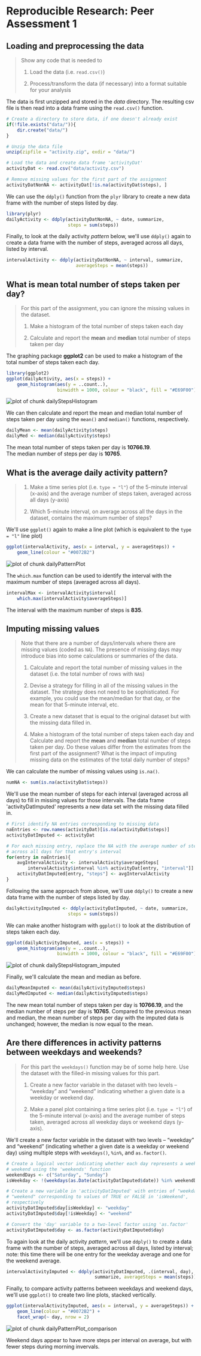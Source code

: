 # Reproducible Research: Peer Assessment 1


## Loading and preprocessing the data

> Show any code that is needed to
> 
> 1. Load the data (i.e. `read.csv()`)
> 
> 2. Process/transform the data (if necessary) into a format suitable for your 
> analysis

The data is first unzipped and stored in the *data* directory. The resulting 
csv file is then read into a data frame using the `read.csv()` function.

```r
# Create a directory to store data, if one doesn't already exist
if(!file.exists("data/")){
    dir.create("data/")
}

# Unzip the data file
unzip(zipfile = "activity.zip", exdir = "data/")

# Load the data and create data frame 'activityDat'
activityDat <- read.csv("data/activity.csv")

# Remove missing values for the first part of the assignment
activityDatNonNA <- activityDat[!is.na(activityDat$steps), ]
```

We can use the `ddply()` function from the `plyr` library to create a new 
data frame with the number of steps listed by day.

```r
library(plyr)
dailyActivity <- ddply(activityDatNonNA, ~ date, summarize, 
                       steps = sum(steps))
```

Finally, to look at the daily activity _pattern_ below, we'll use `ddply()` 
again to create a data frame with the number of steps, averaged across all 
days, listed by interval.

```r
intervalActivity <- ddply(activityDatNonNA, ~ interval, summarize,
                          averageSteps = mean(steps))
```


## What is mean total number of steps taken per day?

> For this part of the assignment, you can ignore the missing values in the 
> dataset.
>
> 1. Make a histogram of the total number of steps taken each day
>
> 2. Calculate and report the **mean** and **median** total number of steps
> taken per day

The graphing package **ggplot2** can be used to make a histogram of the total 
number of steps taken each day.

```r
library(ggplot2)
ggplot(dailyActivity, aes(x = steps)) + 
    geom_histogram(aes(y = ..count..),
                   binwidth = 1000, colour = "black", fill = "#E69F00")
```

<img src="figure/dailyStepsHistogram.png" title="plot of chunk dailyStepsHistogram" alt="plot of chunk dailyStepsHistogram" style="display: block; margin: auto;" />

We can then calculate and report the mean and median total number of steps 
taken per day using the `mean()` and `median()` functions, respectively.

```r
dailyMean <- mean(dailyActivity$steps)
dailyMed <- median(dailyActivity$steps)
```
The mean total number of steps taken per day is 
**10766.19**.  
The median number of steps per day is **10765**.


## What is the average daily activity pattern?

> 1. Make a time series plot (i.e. `type = "l"`) of the 5-minute interval 
> (x-axis) and the average number of steps taken, averaged across all days 
> (y-axis)
>
> 2. Which 5-minute interval, on average across all the days in the dataset, 
> contains the maximum number of steps?  

We'll use `ggplot()` again to make a line plot (which is equivalent to the 
`type = "l"` line plot)

```r
ggplot(intervalActivity, aes(x = interval, y = averageSteps)) +
    geom_line(colour = "#0072B2")
```

<img src="figure/dailyPatternPlot.png" title="plot of chunk dailyPatternPlot" alt="plot of chunk dailyPatternPlot" style="display: block; margin: auto;" />

The `which.max` function can be used to identify the interval with the maximum
number of steps (averaged across all days).

```r
intervalMax <- intervalActivity$interval[
    which.max(intervalActivity$averageSteps)]
```
The interval with the maximum number of steps is **835**.


## Imputing missing values

> Note that there are a number of days/intervals where there are missing values
> (coded as `NA`). The presence of missing days may introduce bias into some 
> calculations or summaries of the data.
> 
> 1. Calculate and report the total number of missing values in the dataset 
> (i.e. the total number of rows with `NA`s)
>
> 2. Devise a strategy for filling in all of the missing values in the dataset.
> The strategy does not need to be sophisticated. For example, you could use 
> the mean/median for that day, or the mean for that 5-minute interval, etc.
>
> 3. Create a new dataset that is equal to the original dataset but with the 
> missing data filled in.
> 
> 4. Make a histogram of the total number of steps taken each day and 
> Calculate and report the **mean** and **median** total number of steps taken
> per day. Do these values differ from the estimates from the first part of the
> assignment? What is the impact of imputing missing data on the estimates of
> the total daily number of steps?

We can calculate the number of missing values using `is.na()`.

```r
numNA <- sum(is.na(activityDat$steps))
```

We'll use the mean number of steps for each interval (averaged across all days)
to fill in missing values for those intervals. The data frame 
'activityDatImputed' represents a new data set with the missing data filled in.

```r
# First identify NA entries corresponding to missing data
naEntries <- row.names(activityDat)[is.na(activityDat$steps)]
activityDatImputed <- activityDat

# For each missing entry, replace the NA with the average number of steps
# across all days for that entry's interval
for(entry in naEntries){
    avgIntervalActivity <- intervalActivity$averageSteps[
        intervalActivity$interval %in% activityDat[entry, "interval"]]
    activityDatImputed[entry, "steps"] <- avgIntervalActivity
}
```

Following the same approach from above, we'll use `ddply()` to create a new 
data frame with the number of steps listed by day.

```r
dailyActivityImputed <- ddply(activityDatImputed, ~ date, summarize, 
                       steps = sum(steps))
```

We can make another histogram with `ggplot()` to look at the distribution of 
steps taken each day.

```r
ggplot(dailyActivityImputed, aes(x = steps)) + 
    geom_histogram(aes(y = ..count..),
                   binwidth = 1000, colour = "black", fill = "#E69F00")
```

<img src="figure/dailyStepsHistogram_imputed.png" title="plot of chunk dailyStepsHistogram_imputed" alt="plot of chunk dailyStepsHistogram_imputed" style="display: block; margin: auto;" />

Finally, we'll calculate the mean and median as before.

```r
dailyMeanImputed <- mean(dailyActivityImputed$steps)
dailyMedImputed <- median(dailyActivityImputed$steps)
```
The new mean total number of steps taken per day is 
**10766.19**, and the median number of steps 
per day is **10765**. Compared to the previous mean and median, the mean 
number of steps per day with the imputed data is unchanged; however, the median 
is now equal to the mean.


## Are there differences in activity patterns between weekdays and weekends?

> For this part the `weekdays()` function may be of some help here. Use the
> dataset with the filled-in missing values for this part.
>
> 1. Create a new factor variable in the dataset with two levels – “weekday”
> and “weekend” indicating whether a given date is a weekday or weekend day.
>
> 2. Make a panel plot containing a time series plot (i.e. `type = "l"`) of the
> 5-minute interval (x-axis) and the average number of steps taken, averaged
> across all weekday days or weekend days (y-axis). 

We'll create a new factor variable in the dataset with two levels – “weekday” 
and “weekend” (indicating whether a given date is a weekday or weekend day)
using multiple steps with `weekdays()`, `%in%`, and `as.factor()`.

```r
# Create a logical vector indicating whether each day represents a weekday or 
# weekend using the 'weekends' function
weekendDays <- c("Saturday", "Sunday")
isWeekday <- !(weekdays(as.Date(activityDatImputed$date)) %in% weekendDays)

# Create a new variable in 'activityDatImputed' with entries of "weekday" or 
# "weekend" corresponding to values of TRUE or FALSE in 'isWeekend', 
# respectively
activityDatImputed$day[isWeekday] <- "weekday"
activityDatImputed$day[!isWeekday] <- "weekend"

# Convert the 'day' variable to a two-level factor using 'as.factor'
activityDatImputed$day <- as.factor(activityDatImputed$day)
```

To again look at the daily activity _pattern_, we'll use `ddply()` to create a 
data frame with the number of steps, averaged across all days, listed by 
interval; note: this time there will be one entry for the weekday average and
one for the weekend average.

```r
intervalActivityImputed <- ddply(activityDatImputed, .(interval, day), 
                                 summarize, averageSteps = mean(steps))
```

Finally, to compare activity patterns between weekdays and weekend days, we'll
use `ggplot()` to create two line plots, stacked vertically.

```r
ggplot(intervalActivityImputed, aes(x = interval, y = averageSteps)) +
    geom_line(colour = "#0072B2") +
    facet_wrap(~ day, nrow = 2)
```

<img src="figure/dailyPatternPlot_comparison.png" title="plot of chunk dailyPatternPlot_comparison" alt="plot of chunk dailyPatternPlot_comparison" style="display: block; margin: auto;" />

Weekend days appear to have more steps per interval on average, but with fewer
steps during morning invervals.
